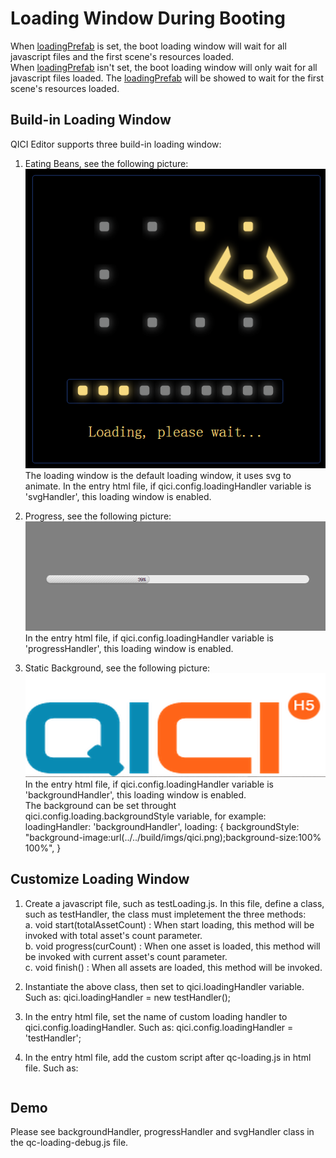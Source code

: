 # Loading Window During Booting 
When [loadingPrefab](loadingPrefab.md) is set, the boot loading window will wait for all javascript files and the first scene's resources loaded.  
When [loadingPrefab](loadingPrefab.md) isn't set, the boot loading window will only wait for all javascript files loaded. The [loadingPrefab](loadingPrefab.md) will be showed to wait for the first scene's resources loaded.   

## Build-in Loading Window    
QICI Editor supports three build-in loading window:    
1. Eating Beans, see the following picture:    
	![](images/svg.png)   
	The loading window is the default loading window, it uses svg to animate. In the entry html file, if qici.config.loadingHandler variable is 'svgHandler', this loading window is enabled.   
	
2. Progress, see the following picture:    
	![](images/progress.png)   
	In the entry html file, if qici.config.loadingHandler variable is 'progressHandler', this loading window is enabled.  
	
3. Static Background, see the following picture:    
	![](images/background.png)   
	In the entry html file, if qici.config.loadingHandler variable is 'backgroundHandler', this loading window is enabled.  
	The background can be set throught qici.config.loading.backgroundStyle variable, for example:  
		loadingHandler: 'backgroundHandler',
        loading: {
			backgroundStyle: "background-image:url(../../build/imgs/qici.png);background-size:100% 100%",
		}
	
## Customize Loading Window    
1. Create a javascript file, such as testLoading.js. In this file, define a class, such as testHandler, the class must impletement the three methods:   
     a. void start(totalAssetCount) : When start loading, this method will be invoked with total asset's count parameter.    
     b. void progress(curCount) : When one asset is loaded, this method will be invoked with current asset's count parameter.     
     c. void finish() : When all assets are loaded, this method will be invoked.    
	 
2. Instantiate the above class, then set to qici.loadingHandler variable. Such as: qici.loadingHandler = new testHandler();      

3. In the entry html file, set the name of custom loading handler to qici.config.loadingHandler. Such as: qici.config.loadingHandler = 'testHandler';  
	  
4. In the entry html file, add the custom script after qc-loading.js in html file. Such as:    
		<body onload="qici.init();">
			<div style="overflow:hidden;padding:0;margin:0;width:100%;height:100%;">
				<div id="dragDiv" style="position:absolute"></div>
				<div id="gameDiv" style="position:absolute"></div>
			</div>
			<script src="../lib/qc-loading.js"></script>
			<script src="../testLoading.js"></script>
		</body>  
		
## Demo  
Please see backgroundHandler, progressHandler and svgHandler class in the qc-loading-debug.js file.  


      
